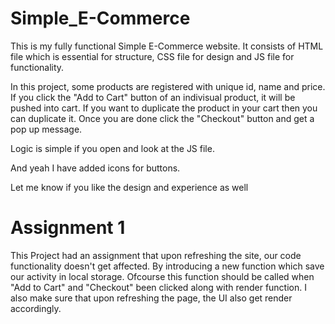 # Simple_E-Commerce
This is my fully functional Simple E-Commerce website. It consists of HTML file which is essential for structure, CSS file for design and JS file for functionality.

In this project, some products are registered with unique id, name and price.
If you click the "Add to Cart" button of an indivisual product, it will be pushed into cart.
If you want to duplicate the product in your cart then you can duplicate it.
Once you are done click the "Checkout" button and get a pop up message.

Logic is simple if you open and look at the JS file.

And yeah I have added icons for buttons.

Let me know if you like the design and experience as well

# Assignment 1

This Project had an assignment that upon refreshing the site, our code functionality doesn't get affected.
By introducing a new function which save our activity in local storage.
Ofcourse this function should be called when "Add to Cart" and "Checkout" been clicked along with render function.
I also make sure that upon refreshing the page, the UI also get render accordingly.
